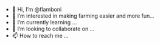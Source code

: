 - 👋 Hi, I’m @flamboni
- 👀 I’m interested in making farming easier and more fun...
- 🌱 I’m currently learning ...
- 💞️ I’m looking to collaborate on ...
- 📫 How to reach me ...

<!---
flamboni/flamboni is a ✨ special ✨ repository because its `README.md` (this file) appears on your GitHub profile.
You can click the Preview link to take a look at your changes.
--->

